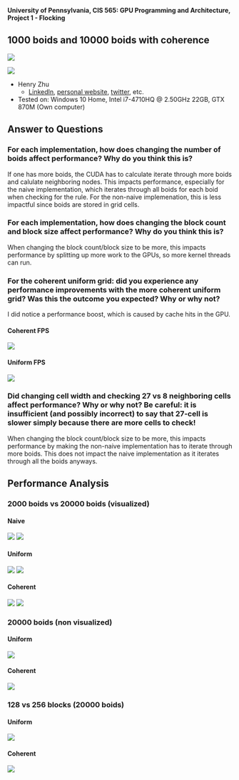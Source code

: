 **University of Pennsylvania, CIS 565: GPU Programming and Architecture,
Project 1 - Flocking**

## 1000 boids and 10000 boids with coherence

![](coherent_gif.gif)

![](coherent_10000.gif)

* Henry Zhu
  * [LinkedIn](https://www.linkedin.com/in/henry-zhu-347233121/), [personal website](https://maknee.github.io/), [twitter](https://twitter.com/maknees1), etc.
* Tested on: Windows 10 Home, Intel i7-4710HQ @ 2.50GHz 22GB, GTX 870M (Own computer)

## Answer to Questions

### For each implementation, how does changing the number of boids affect performance? Why do you think this is?

If one has more boids, the CUDA has to calculate iterate through more boids and calulate neighboring nodes. This impacts performance, especially for the naive implementation, which iterates through all boids for each boid when checking for the rule. For the non-naive implemenation, this is less impactful since boids are stored in grid cells.

### For each implementation, how does changing the block count and block size affect performance? Why do you think this is?

When changing the block count/block size to be more, this impacts performance by splitting up more work to the GPUs, so more kernel threads can run. 

### For the coherent uniform grid: did you experience any performance improvements with the more coherent uniform grid? Was this the outcome you expected? Why or why not?

I did notice a performance boost, which is caused by cache hits in the GPU.

#### Coherent FPS

![](performance_coherent.png)
	
#### Uniform FPS

![](performance_uniform.png)

### Did changing cell width and checking 27 vs 8 neighboring cells affect performance? Why or why not? Be careful: it is insufficient (and possibly incorrect) to say that 27-cell is slower simply because there are more cells to check!

When changing the block count/block size to be more, this impacts performance by making the non-naive implementation has to iterate through more boids. This does not impact the naive implementation as it iterates through all the boids anyways.

## Performance Analysis

### 2000 boids vs 20000 boids (visualized)

#### Naive

![](naive_per_2000.png)
![](naive_per_20000.png)

#### Uniform

![](uniform_per_2000.png)
![](uniform_per_20000.png)

#### Coherent

![](coherent_per_2000.png)
![](coherent_per_20000.png)

### 20000 boids (non visualized)

#### Uniform

![](uniform_per_20000_no_opengl.png)

#### Coherent

![](coherent_per_20000_no_opengl.png)

### 128 vs 256 blocks (20000 boids)

#### Uniform

![](uniform_per_20000_256_block.png)

#### Coherent

![](coherent_per_20000_256_block.png)

